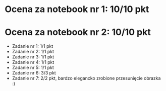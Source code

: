 # Ocena za notebook nr 1: 10/10 pkt

# Ocena za notebook nr 2: 10/10 pkt
* Zadanie nr 1: 1/1 pkt
* Zadanie nr 2: 1/1 pkt
* Zadanie nr 3: 1/1 pkt
* Zadanie nr 4: 1/1 pkt
* Zadanie nr 5: 1/1 pkt
* Zadanie nr 6: 3/3 pkt
* Zadanie nr 7: 2/2 pkt, bardzo elegancko zrobione przesunięcie obrazka :)
